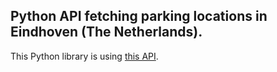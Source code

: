 ## Python API fetching parking locations in Eindhoven (The Netherlands).

This Python library is using [this API][api].

[api]: https://data.eindhoven.nl/explore/dataset/parkeerplaatsen/information/?disjunctive.straat&disjunctive.type_en_merk&disjunctive.aantal